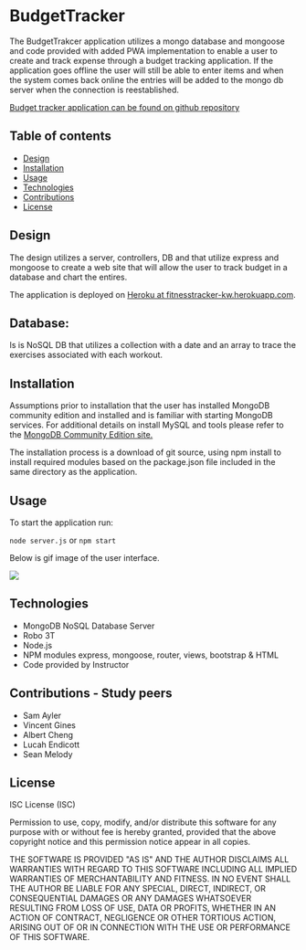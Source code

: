 # BudgetTracker

The BudgetTrakcer application utilizes a mongo database and mongoose and code provided with added PWA implementation to enable a user to create and track 
expense through a budget tracking application. If the application goes offline the user will still be able to enter items and when the system comes back online
the entries will be added to the  mongo db server when the connection is reestablished.

[Budget tracker application can be found on github repository ](https://github.com/ktywelch/FitnessTracker)

## Table of contents
* [Design](#Design)
* [Installation](#Installation)
* [Usage](#Usage)
* [Technologies](#Technologies)
* [Contributions](#Contributions)
* [License](#License)

## Design
The design utilizes a server, controllers, DB and that utilize express and mongoose to create a web site that will  allow the user to track budget in a database and chart the entires.

The application is deployed on [Heroku at fitnesstracker-kw.herokuapp.com](https://fitnesstracker-kw.herokuapp.com).

## Database:

Is is NoSQL DB that utilizes a collection with a date and an array to trace the exercises associated with each workout. 


## Installation
Assumptions prior to installation that the user has installed MongoDB community edition and installed and is familiar with starting MongoDB services. For additional details on install MySQL and tools please refer to the [MongoDB Community Edition site.](https://www.mongodb.com/try/download/community) 

The installation process is a download of git source, using npm install to install required modules based on the package.json file included in the same directory as the application.


## Usage
To start the application run:

```node server.js```
    or 
``` npm start ```

Below is  gif image of the user interface.

![](./public/images/fitness.gif)


## Technologies
* MongoDB NoSQL Database Server
* Robo 3T
* Node.js
* NPM modules express, mongoose, router, views, bootstrap & HTML
* Code provided by Instructor

## Contributions - Study peers
* Sam Ayler
* Vincent Gines
* Albert Cheng
* Lucah Endicott
* Sean Melody

## License
ISC License (ISC)


Permission to use, copy, modify, and/or distribute this software for any purpose with or without fee is hereby granted, provided that the above copyright notice and this permission notice appear in all copies.

THE SOFTWARE IS PROVIDED "AS IS" AND THE AUTHOR DISCLAIMS ALL WARRANTIES WITH REGARD TO THIS SOFTWARE INCLUDING ALL IMPLIED WARRANTIES OF MERCHANTABILITY AND FITNESS. IN NO EVENT SHALL THE AUTHOR BE LIABLE FOR ANY SPECIAL, DIRECT, INDIRECT, OR CONSEQUENTIAL DAMAGES OR ANY DAMAGES WHATSOEVER RESULTING FROM LOSS OF USE, DATA OR PROFITS, WHETHER IN AN ACTION OF CONTRACT, NEGLIGENCE OR OTHER TORTIOUS ACTION, ARISING OUT OF OR IN CONNECTION WITH THE USE OR PERFORMANCE OF THIS SOFTWARE.
